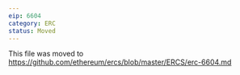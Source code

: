 ```yaml
---
eip: 6604
category: ERC
status: Moved
---
```


This file was moved to https://github.com/ethereum/ercs/blob/master/ERCS/erc-6604.md
